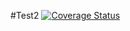 #Test2
<a href='https://coveralls.io/github/bhajar/Test2?branch=feature%2FtestFeature'><img src='https://coveralls.io/repos/github/bhajar/Test2/badge.svg?branch=feature%2FtestFeature' alt='Coverage Status' /></a>
